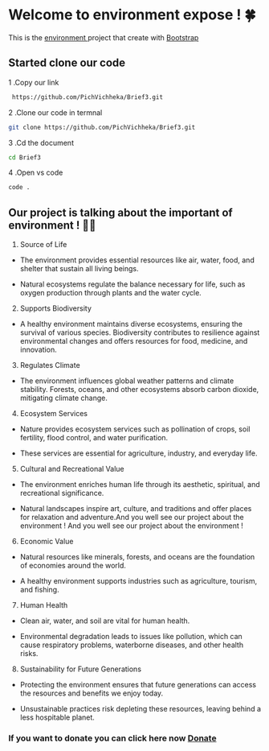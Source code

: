 # Welcome to environment expose ! 🍀

This is the [environment ](https://brief3-xi.vercel.app/) project that create with [Bootstrap](https://getbootstrap.com/)

## Started clone our code

1 .Copy our link

```bash
 https://github.com/PichVichheka/Brief3.git
```

2 .Clone our code in termnal

```bash
git clone https://github.com/PichVichheka/Brief3.git
```

3 .Cd the document

```bash
cd Brief3
```

4 .Open vs code

```bash
code .
```

## Our project is talking about the important of environment ! 🌊🥬

1. Source of Life

- The environment provides essential resources like air, water, food, and shelter that sustain all living beings.

- Natural ecosystems regulate the balance necessary for life, such as oxygen production through plants and the water cycle.

2. Supports Biodiversity

- A healthy environment maintains diverse ecosystems, ensuring the survival of various species.
  Biodiversity contributes to resilience against environmental changes and offers resources for food, medicine, and innovation.

3. Regulates Climate

- The environment influences global weather patterns and climate stability.
  Forests, oceans, and other ecosystems absorb carbon dioxide, mitigating climate change.

4. Ecosystem Services

- Nature provides ecosystem services such as pollination of crops, soil fertility, flood control, and water purification.

- These services are essential for agriculture, industry, and everyday life.

5. Cultural and Recreational Value

- The environment enriches human life through its aesthetic, spiritual, and recreational significance.

- Natural landscapes inspire art, culture, and traditions and offer places for relaxation and adventure.And you well see our project about the environment !
  And you well see our project about the environment !

6. Economic Value

- Natural resources like minerals, forests, and oceans are the foundation of economies around the world.

- A healthy environment supports industries such as agriculture, tourism, and fishing.

7. Human Health

- Clean air, water, and soil are vital for human health.

- Environmental degradation leads to issues like pollution, which can cause respiratory problems, waterborne diseases, and other health risks.

8. Sustainability for Future Generations

- Protecting the environment ensures that future generations can access the resources and benefits we enjoy today.

- Unsustainable practices risk depleting these resources, leaving behind a less hospitable planet.

### If you want to donate you can click here now [Donate](https://brief3-xi.vercel.app/donation.html)
